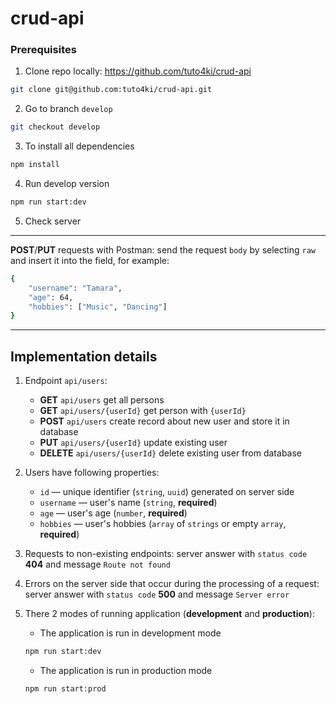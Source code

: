 # crud-api


### Prerequisites

1. Clone repo locally: https://github.com/tuto4ki/crud-api

```bash
git clone git@github.com:tuto4ki/crud-api.git
```
2. Go to branch `develop`

```bash
git checkout develop
```

3. To install all dependencies

```bash
npm install
```
4. Run develop version

```bash
npm run start:dev
```

5. Check server

---

**POST**/**PUT** requests with Postman:
send the request `body` by selecting `raw` and insert it into the field, for example:

```bash
{
    "username": "Tamara",
    "age": 64,
    "hobbies": ["Music", "Dancing"]
}
```

---
## Implementation details

1. Endpoint `api/users`:
    - **GET** `api/users` get all persons
    - **GET** `api/users/{userId}` get person with `{userId}`
    - **POST** `api/users` create record about new user and store it in database
    - **PUT** `api/users/{userId}` update existing user
    - **DELETE** `api/users/{userId}` delete existing user from database

2. Users have following properties:
    - `id` — unique identifier (`string`, `uuid`) generated on server side
    - `username` — user's name (`string`, **required**)
    - `age` — user's age (`number`, **required**)
    - `hobbies` — user's hobbies (`array` of `strings` or empty `array`, **required**)

3. Requests to non-existing endpoints: server answer with `status code` **404** and message `Route not found`

4. Errors on the server side that occur during the processing of a request: server answer with `status code` **500** and message `Server error`

5. There 2 modes of running application (**development** and **production**):
    - The application is run in development mode

    ```bash
    npm run start:dev
    ```
    
    - The application is run in production mode

    ```bash
    npm run start:prod
    ```
